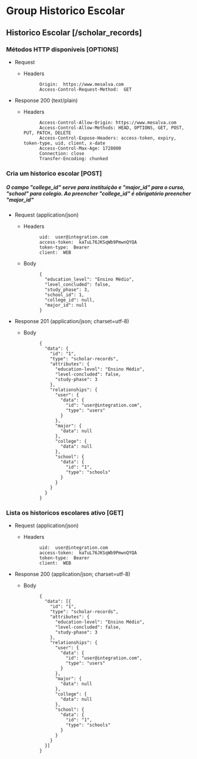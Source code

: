 # Group Historico Escolar

## Historico Escolar [/scholar_records]
### Métodos HTTP disponíveis [OPTIONS]

+ Request

    + Headers

                Origin:  https://www.mesalva.com
                Access-Control-Request-Method:  GET


+ Response 200 (text/plain)

    + Headers

                Access-Control-Allow-Origin: https://www.mesalva.com
                Access-Control-Allow-Methods: HEAD, OPTIONS, GET, POST, PUT, PATCH, DELETE
                Access-Control-Expose-Headers: access-token, expiry, token-type, uid, client, x-date
                Access-Control-Max-Age: 1728000
                Connection: close
                Transfer-Encoding: chunked


### Cria um historico escolar [POST]
##### O campo "college_id" serve para instituição e "major_id" para o curso, "school" para colegio. Ao preencher "college_id" é obrigatório preencher "major_id"


+ Request (application/json)
    + Headers

                uid:  user@integration.com
                access-token:  kaTuL76JKSqWb9PmwnQYQA
                token-type:  Bearer
                client:  WEB

    + Body

                {
                  "education_level": "Ensino Médio",
                  "level_concluded": false,
                  "study_phase": 3,
                  "school_id": 1,
                  "college_id": null,
                  "major_id": null
                }

+ Response 201 (application/json; charset=utf-8)
    + Body

                {
                  "data": {
                    "id": "1",
                    "type": "scholar-records",
                    "attributes": {
                      "education-level": "Ensino Médio",
                      "level-concluded": false,
                      "study-phase": 3
                    },
                    "relationships": {
                      "user": {
                        "data": {
                          "id": "user@integration.com",
                          "type": "users"
                        }
                      },
                      "major": {
                        "data": null
                      },
                      "college": {
                        "data": null
                      },
                      "school": {
                        "data": {
                          "id": "1",
                          "type": "schools"
                        }
                      }
                    }
                  }
                }


### Lista os historicos escolares ativo [GET]

+ Request (application/json)
    + Headers

                uid:  user@integration.com
                access-token:  kaTuL76JKSqWb9PmwnQYQA
                token-type:  Bearer
                client:  WEB

+ Response 200 (application/json; charset=utf-8)
    + Body

                {
                  "data": [{
                    "id": "1",
                    "type": "scholar-records",
                    "attributes": {
                      "education-level": "Ensino Médio",
                      "level-concluded": false,
                      "study-phase": 3
                    },
                    "relationships": {
                      "user": {
                        "data": {
                          "id": "user@integration.com",
                          "type": "users"
                        }
                      },
                      "major": {
                        "data": null
                      },
                      "college": {
                        "data": null
                      },
                      "school": {
                        "data": {
                          "id": "1",
                          "type": "schools"
                        }
                      }
                    }
                  }]
                }
